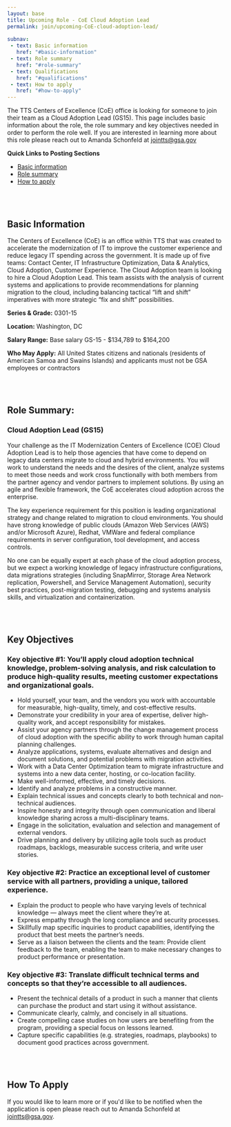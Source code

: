 ```yaml
---
layout: base
title: Upcoming Role - CoE Cloud Adoption Lead
permalink: join/upcoming-CoE-cloud-adoption-lead/ 
 
subnav:
 - text: Basic information
   href: "#basic-information"
 - text: Role summary
   href: "#role-summary" 
 - text: Qualifications
   href: "#qualifications"
 - text: How to apply
   href: "#how-to-apply"
---
```


The TTS Centers of Excellence (CoE) office is looking for someone to join their team as a Cloud Adoption Lead (GS15). This page
includes basic information about the role, the role summary and key objectives needed in order to perform the role well. 
If you are interested in learning more about this role please reach out to Amanda Schonfeld at 
[jointts@gsa.gov](mailto:jointts@gsa.gov)

**Quick Links to Posting Sections**
- [Basic information]({{site.baseurl}}/join/upcoming-CoE-cloud-adoption-lead/#basic-information)
- [Role summary]({{site.baseurl}}/join/upcoming-CoE-cloud-adoption-lead/#role-summary)
- [How to apply]({{site.baseurl}}/join/upcoming-CoE-cloud-adoption-lead/#how-to-apply)


<div class="paragraph"><p><br>
<br></p></div>


## Basic Information

The Centers of Excellence (CoE) is an office within TTS that was created to accelerate the modernization of IT to improve 
the customer experience and reduce legacy IT spending across the government. It is made up of five teams: Contact Center, IT 
Infrastructure Optimization, Data & Analytics, Cloud Adoption, Customer Experience. The Cloud Adoption team is looking to 
hire a Cloud Adoption Lead.  This team assists with the analysis of current systems and applications to provide recommendations 
for planning migration to the cloud, including balancing tactical “lift and shift” imperatives with more strategic “fix and 
shift” possibilities.

**Series & Grade:** 
0301-15 

**Location:** 
Washington, DC

**Salary Range:** 
Base salary GS-15 - $134,789 to $164,200

**Who May Apply:**
All United States citizens and nationals (residents of American Samoa and Swains Islands) and applicants must not be GSA employees or contractors

<div class="paragraph"><p><br>
<br></p></div>


## Role Summary: 

### Cloud Adoption Lead (GS15)

Your challenge as the IT Modernization Centers of Excellence (COE) Cloud Adoption Lead is to help those agencies that have 
come to depend on legacy data centers migrate to cloud and hybrid environments. You will work to understand the needs and 
the desires of the client, analyze systems to meet those needs and work cross functionally with both members from the partner
agency and vendor partners to implement solutions.  By using an agile and flexible framework, the CoE accelerates cloud 
adoption across the enterprise.

The key experience requirement for this position is leading organizational strategy and change related to migration to cloud
environments. You should have strong knowledge of public clouds (Amazon Web Services (AWS) and/or Microsoft Azure), Redhat,
VMWare and federal compliance requirements in server configuration, tool development, and access controls.

No one can be equally expert at each phase of the cloud adoption process, but we expect a working knowledge of legacy 
infrastructure configurations, data migrations strategies (including SnapMirror, Storage Area Network replication, Powershell,
and Service Management Automation), security best practices, post-migration testing, debugging and systems analysis skills,
and virtualization and containerization.

<div class="paragraph"><p><br>
<br></p></div>

## Key Objectives

### Key objective #1: You’ll apply cloud adoption technical knowledge, problem-solving analysis, and risk calculation to produce high-quality results, meeting customer expectations and organizational goals.

- Hold yourself, your team, and the vendors you work with accountable for measurable, high-quality, timely, and 
cost-effective results.
- Demonstrate your credibility in your area of expertise, deliver high-quality work, and accept responsibility for mistakes.
- Assist your agency partners through the change management process of cloud  adoption with the specific ability to work 
through human capital planning challenges.
- Analyze applications, systems, evaluate alternatives and design and document solutions, and potential problems with 
migration activities. 
- Work with a Data Center Optimization team to migrate infrastructure and systems into a new data center, hosting, or 
co-location facility.
- Make well-informed, effective, and timely decisions.
- Identify and analyze problems in a constructive manner.
- Explain technical issues and concepts clearly to both technical and non-technical audiences.
- Inspire honesty and integrity through open communication and liberal knowledge sharing across a multi-disciplinary teams.
- Engage in the solicitation, evaluation and selection and management of external vendors.
- Drive planning and delivery by utilizing agile tools such as product roadmaps, backlogs, measurable success criteria, and 
write user stories.



### Key objective #2: Practice an exceptional level of customer service with all partners, providing a unique, tailored experience.

- Explain the product to people who have varying levels of technical knowledge — always meet the client where they’re at. 
- Express empathy through the long compliance and security processes.  
- Skillfully map specific inquiries to product capabilities, identifying the product that best meets the partner’s needs.
- Serve as a liaison between the clients and the team: Provide client feedback to the team, enabling the team to make 
necessary changes to product performance or presentation.


### Key objective #3: Translate difficult technical terms and concepts so that they’re accessible to all audiences.

- Present the technical details of a product in such a manner that clients can purchase the product and start using it 
without assistance. 
- Communicate clearly, calmly, and concisely in all situations. 
- Create compelling case studies on how users are benefiting from the program, providing a special focus on lessons learned. 
- Capture specific capabilities (e.g. strategies, roadmaps, playbooks) to document good practices across government.


<div class="paragraph"><p><br>
<br></p></div>


## How To Apply

If you would like to learn more or if you'd like to be notified when the application is open please reach out to 
Amanda Schonfeld at [jointts@gsa.gov](mailto:jointts@gsa.gov).
